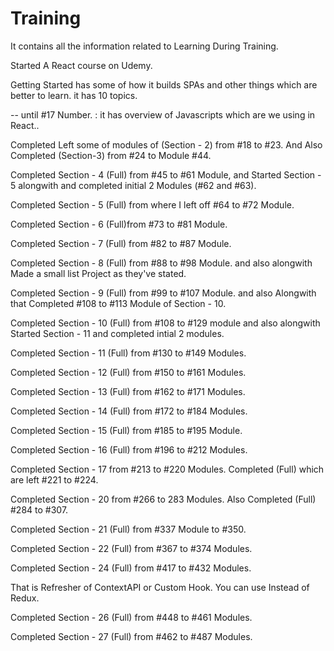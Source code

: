 # Training

It contains all the information related to Learning During Training.

Started A React course on Udemy.

<!-- Completed Section 1 :  -->
Getting Started has some of how it builds SPAs and other things which are better to learn.
it has 10 topics.  

<!-- Section 2 - Javascript Refresher  -->
-- until #17 Number. : it has overview of Javascripts which are we using in React.. 

<!-- Section 3 - React Basics and Working with Components -->
Completed Left some of modules of (Section - 2) from #18 to #23.
And Also Completed (Section-3) from #24 to Module #44.

<!-- Section 4 : React State and working with events -->
Completed Section - 4 (Full) from #45 to #61 Module, and Started Section - 5 alongwith and completed initial 2 Modules (#62 and #63). 

<!-- Section 5 : Rendering Lists & Conditional Content -->
Completed Section - 5 (Full) from where I left off #64 to #72 Module. 

<!-- Section 6 : Styling React Components -->
Completed Section - 6 (Full)from #73 to #81 Module.

<!-- Section - 7 : Debugging React Apps -->
Completed Section - 7 (Full) from #82 to #87 Module. 

<!-- Section 8 : Time to Practice : A Complete Practice Project -->
Completed Section - 8 (Full) from #88 to #98 Module. and also alongwith Made a small list Project as they've stated. 

<!-- Section 9 : Diving Deeper : Working with Fragments,Portals and "Refs" -->
Completed Section - 9 (Full) from #99 to #107 Module. and also Alongwith that Completed #108 to #113 Module of Section - 10.

<!-- Section 10 : Advanced : Handlling Side Effects, Using Reducers & Using the Context API -->
Completed Section - 10 (Full) from #108 to #129 module and also alongwith Started Section - 11 and completed intial 2 modules. 

<!-- Section 11 : Practice Project : Building a Food Order App -->
Completed Section - 11 (Full) from #130 to #149 Modules. 

<!-- Section - 12 : A Look Behind The Scenes of React & Optimization Techniques -->
Completed Section - 12 (Full) from #150 to #161 Modules.

<!-- Section - 13 : Alternate Way of Building Components : Class-based Components -->
Completed Section - 13 (Full) from #162 to #171 Modules.

<!-- Section - 14 : Sending Http Requests (e.g. Connecting to a Database)  -->
Completed Section - 14 (Full) from #172 to #184 Modules.

<!-- Section - 15 : Building Custom React Hooks -->
Completed Section - 15 (Full) from #185 to #195 Module.

<!-- Section - 16 : Working with Forms & User Input  -->
Completed Section - 16 (Full) from #196 to #212 Modules.

<!-- Section - 17 : Practice Project : Adding Http & Forms to the Food Order App -->
Completed Section - 17 from #213 to #220 Modules. Completed (Full) which are left #221 to #224.

<!-- Section - 18 and Section - 19 (Skipped for now -- That is about Redux and Advanced Redux) -->

<!-- Section - 20 : Building a Multi-Page SPA with React Router  -->
Completed Section - 20 from #266 to 283 Modules. Also Completed (Full) #284 to #307.

<!-- Section - 21 : Adding Authentication to React Apps  -->
Completed Section - 21 (Full) from #337 Module to #350.

<!-- Section - 22 Deploying React Apps -->

Completed Section - 22 (Full) from #367 to #374 Modules.

<!-- Section - 23 (Skipped for Now - That is About Next.Js) -->

<!-- Section - 24 : Animating React Apps -->
Completed Section - 24 (Full) from #417 to #432 Modules.

<!-- Section - 25 : Replacing Redux with React Hooks -->
That is Refresher of ContextAPI or Custom Hook. You can use Instead of Redux.

<!-- Section - 26 : Testing React Apps -->
Completed Section - 26 (Full) from #448 to #461 Modules.

<!-- Section - 27 : React + Typescript -->
Completed Section - 27 (Full) from #462 to #487 Modules.